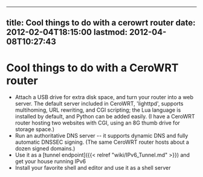 
---
title: Cool things to do with a cerowrt router
date: 2012-02-04T18:15:00
lastmod: 2012-04-08T10:27:43
---
Cool things to do with a CeroWRT router
=======================================

-   Attach a USB drive for extra disk space, and turn your router into a
    web server. The default server included in CeroWRT, 'lighttpd',
    supports multihoming, URL rewriting, and CGI scripting; the Lua
    language is installed by default, and Python can be added easily. (I
    have a CeroWRT router hosting two websites with CGI, using an 8G
    thumb drive for storage space.)
-   Run an authoritative DNS server -- it supports dynamic DNS and fully
    automatic DNSSEC signing. (The same CeroWRT router hosts about a
    dozen signed domains.)
-   Use it as a [tunnel endpoint]({{< relref "wiki/IPv6_Tunnel.md" >}}) and get your
    house running IPv6
-   Install your favorite shell and editor and use it as a shell server

